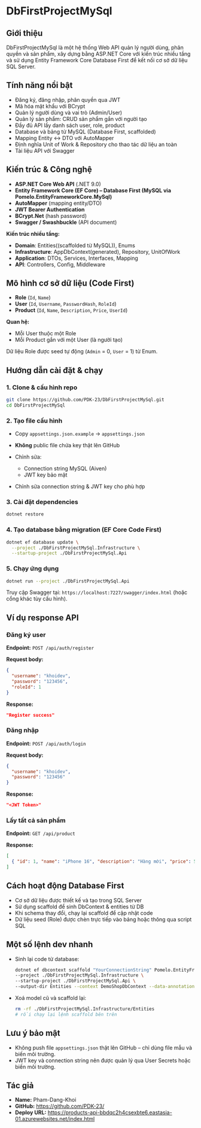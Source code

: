 # DbFirstProjectMySql

## Giới thiệu

DbFirstProjectMySql là một hệ thống Web API quản lý người dùng, phân quyền và sản phẩm, xây dựng bằng ASP.NET Core với kiến trúc nhiều tầng và sử dụng Entity Framework Core Database First để kết nối cơ sở dữ liệu SQL Server.

## Tính năng nổi bật

* Đăng ký, đăng nhập, phân quyền qua JWT
* Mã hóa mật khẩu với BCrypt
* Quản lý người dùng và vai trò (Admin/User)
* Quản lý sản phẩm: CRUD sản phẩm gắn với người tạo
* Đầy đủ API lấy danh sách user, role, product
* Database và bảng từ MySQL (Database First, scaffolded)
* Mapping Entity ↔ DTO với AutoMapper
* Định nghĩa Unit of Work & Repository cho thao tác dữ liệu an toàn
* Tài liệu API với Swagger

## Kiến trúc & Công nghệ

* **ASP.NET Core Web API** (.NET 9.0)
* **Entity Framework Core (EF Core) – Database First (MySQL via Pomelo.EntityFrameworkCore.MySql)**
* **AutoMapper** (mapping entity/DTO)
* **JWT Bearer Authentication**
* **BCrypt.Net** (hash password)
* **Swagger / Swashbuckle** (API document)

**Kiến trúc nhiều tầng:**

* **Domain**: Entities((scaffolded từ MySQL)), Enums
* **Infrastructure**: AppDbContext(generated), Repository, UnitOfWork
* **Application**: DTOs, Services, Interfaces, Mapping
* **API**: Controllers, Config, Middleware

## Mô hình cơ sở dữ liệu (Code First)

* **Role** (`Id`, `Name`)
* **User** (`Id`, `Username`, `PasswordHash`, `RoleId`)
* **Product** (`Id`, `Name`, `Description`, `Price`, `UserId`)

**Quan hệ:**

* Mỗi User thuộc một Role
* Mỗi Product gắn với một User (là người tạo)

Dữ liệu Role được seed tự động (`Admin` = 0, `User` = 1) từ Enum.

## Hướng dẫn cài đặt & chạy

### 1. Clone & cấu hình repo

```bash
git clone https://github.com/PDK-23/DbFirstProjectMySql.git
cd DbFirstProjectMySql
```

### 2. Tạo file cấu hình

* Copy `appsettings.json.example` → `appsettings.json`
* **Không** public file chứa key thật lên GitHub
* Chỉnh sửa:

  * Connection string MySQL (Aiven)
  * JWT key bảo mật 
    
* Chỉnh sửa connection string & JWT key cho phù hợp

### 3. Cài đặt dependencies

```bash
dotnet restore
```

### 4. Tạo database bằng migration (EF Core Code First)

```bash
dotnet ef database update \
  --project ./DbFirstProjectMySql.Infrastructure \
  --startup-project ./DbFirstProjectMySql.Api
```

### 5. Chạy ứng dụng

```bash
dotnet run --project ./DbFirstProjectMySql.Api
```

Truy cập Swagger tại: `https://localhost:7227/swagger/index.html` (hoặc cổng khác tùy cấu hình).

## Ví dụ response API

### Đăng ký user

**Endpoint:** `POST /api/auth/register`

**Request body:**

```json
{
  "username": "khoidev",
  "password": "123456",
  "roleId": 1
}
```

**Response:**

```json
"Register success"
```

### Đăng nhập

**Endpoint:** `POST /api/auth/login`

**Request body:**

```json
{
  "username": "khoidev",
  "password": "123456"
}
```

**Response:**

```json
"<JWT Token>"
```

### Lấy tất cả sản phẩm

**Endpoint:** `GET /api/product`

**Response:**

```json
[
  { "id": 1, "name": "iPhone 16", "description": "Hàng mới", "price": 500, "userId": 2 }
]
```

## Cách hoạt động Database First

* Cơ sở dữ liệu được thiết kế và tạo trong SQL Server
* Sử dụng scaffold để sinh DbContext & entities từ DB
* Khi schema thay đổi, chạy lại scaffold để cập nhật code
* Dữ liệu seed (Role) được chèn trực tiếp vào bảng hoặc thông qua script SQL

## Một số lệnh dev nhanh

* Sinh lại code từ database:

  ```bash
  dotnet ef dbcontext scaffold "YourConnectionString" Pomelo.EntityFrameworkCore.MySql \
  --project ./DbFirstProjectMySql.Infrastructure \
  --startup-project ./DbFirstProjectMySql.Api \
  --output-dir Entities --context DemoShopDbContext --data-annotations --use-database-names
  ```

* Xoá model cũ và scaffold lại:
  
  ```bash
  rm -rf ./DbFirstProjectMySql.Infrastructure/Entities
  # rồi chạy lại lệnh scaffold bên trên
  ```

## Lưu ý bảo mật

* Không push file `appsettings.json` thật lên GitHub – chỉ dùng file mẫu và biến môi trường.
* JWT key và connection string nên được quản lý qua User Secrets hoặc biến môi trường.

## Tác giả

* **Name:** Pham-Dang-Khoi
* **GitHub:** https://github.com/PDK-23/
* **Deploy URL:** https://products-api-bbdqc2h4csexbte6.eastasia-01.azurewebsites.net/index.html
